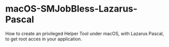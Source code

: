 # macOS-SMJobBless-Lazarus-Pascal
How to create an privileged Helper Tool under macOS, with Lazarus Pascal, to get root acces in your application.

